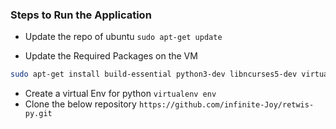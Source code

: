 ### Steps to Run the Application

* Update the repo of ubuntu
```sudo apt-get update```

* Update the Required Packages on the VM
```bash
sudo apt-get install build-essential python3-dev libncurses5-dev virtualenv
```
* Create a virtual Env for python
```virtualenv env```
* Clone the below repository
```https://github.com/infinite-Joy/retwis-py.git```